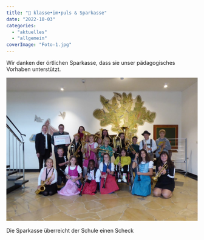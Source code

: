 ```yaml
---
title: "🎺 klasse•im•puls & Sparkasse"
date: "2022-10-03"
categories: 
  - "aktuelles"
  - "allgemein"
coverImage: "Foto-1.jpg"
---
```


Wir danken der örtlichen Sparkasse, dass sie unser pädagogisches Vorhaben unterstützt.

![](images/Foto-1-1024x768.jpg)

Die Sparkasse überreicht der Schule einen Scheck

